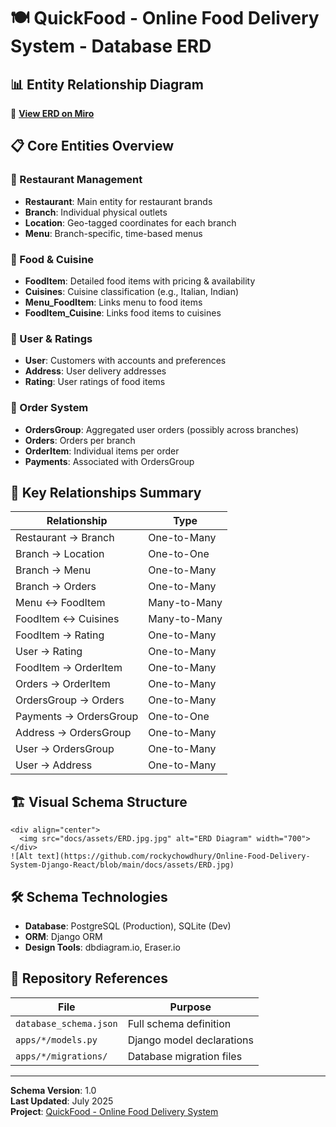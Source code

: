 
# 🍽️ QuickFood - Online Food Delivery System - Database ERD

## 📊 Entity Relationship Diagram

🔗 **[View ERD on Miro](https://miro.com/app/live-embed/uXjVLyG5xjs=/?focusWidget=3458764635736975836&embedMode=view_only_without_ui&embedId=49129292471)**

## 📋 Core Entities Overview

### 🏪 Restaurant Management
- **Restaurant**: Main entity for restaurant brands
- **Branch**: Individual physical outlets
- **Location**: Geo-tagged coordinates for each branch
- **Menu**: Branch-specific, time-based menus

### 🍕 Food & Cuisine
- **FoodItem**: Detailed food items with pricing & availability
- **Cuisines**: Cuisine classification (e.g., Italian, Indian)
- **Menu_FoodItem**: Links menu to food items
- **FoodItem_Cuisine**: Links food items to cuisines

### 👤 User & Ratings
- **User**: Customers with accounts and preferences
- **Address**: User delivery addresses
- **Rating**: User ratings of food items

### 🛒 Order System
- **OrdersGroup**: Aggregated user orders (possibly across branches)
- **Orders**: Orders per branch
- **OrderItem**: Individual items per order
- **Payments**: Associated with OrdersGroup

## 🔗 Key Relationships Summary

| Relationship                  | Type       |
|------------------------------|------------|
| Restaurant → Branch          | One-to-Many |
| Branch → Location            | One-to-One |
| Branch → Menu                | One-to-Many |
| Branch → Orders              | One-to-Many |
| Menu ↔ FoodItem              | Many-to-Many |
| FoodItem ↔ Cuisines          | Many-to-Many |
| FoodItem → Rating            | One-to-Many |
| User → Rating                | One-to-Many |
| FoodItem → OrderItem         | One-to-Many |
| Orders → OrderItem           | One-to-Many |
| OrdersGroup → Orders         | One-to-Many |
| Payments → OrdersGroup       | One-to-One |
| Address → OrdersGroup        | One-to-Many |
| User → OrdersGroup           | One-to-Many |
| User → Address               | One-to-Many |

## 🏗️ Visual Schema Structure

```
<div align="center">
  <img src="docs/assets/ERD.jpg.jpg" alt="ERD Diagram" width="700">
</div>
![Alt text](https://github.com/rockychowdhury/Online-Food-Delivery-System-Django-React/blob/main/docs/assets/ERD.jpg)
```

## 🛠️ Schema Technologies

- **Database**: PostgreSQL (Production), SQLite (Dev)
- **ORM**: Django ORM
- **Design Tools**: dbdiagram.io, Eraser.io

## 📁 Repository References

| File                        | Purpose                          |
|-----------------------------|----------------------------------|
| `database_schema.json`      | Full schema definition           |
| `apps/*/models.py`          | Django model declarations        |
| `apps/*/migrations/`        | Database migration files         |

---

**Schema Version**: 1.0  
**Last Updated**: July 2025  
**Project**: [QuickFood - Online Food Delivery System](https://github.com/rockychowdhury/Online-Food-Delivery-System-Django-React)
